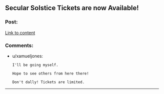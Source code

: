 ## Secular Solstice Tickets are now Available!

### Post:

[Link to content](https://secularsolstice.com/)

### Comments:

- u/xamueljones:
  ```
  I'll be going myself.

  Hope to see others from here there!

  Don't dally! Tickets are limited.
  ```

---

